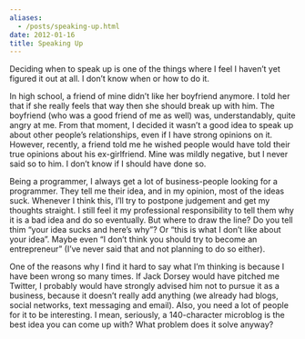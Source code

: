 ```yaml
---
aliases:
  - /posts/speaking-up.html
date: 2012-01-16
title: Speaking Up
---
```


Deciding when to speak up is one of the things where I feel I haven’t yet
figured it out at all. I don’t know when or how to do it.&#10;

In high school, a friend of mine didn’t like her boyfriend anymore. I told her
that if she really feels that way then she should break up with him. The
boyfriend (who was a good friend of me as well) was, understandably, quite angry
at me. From that moment, I decided it wasn’t a good idea to speak up about other
people’s relationships, even if I have strong opinions on it. However, recently,
a friend told me he wished people would have told their true opinions about his
ex-girlfriend. Mine was mildly negative, but I never said so to him. I don’t
know if I should have done so.&#10;

Being a programmer, I always get a lot of business-people looking for a
programmer. They tell me their idea, and in my opinion, most of the ideas suck.
Whenever I think this, I’ll try to postpone judgement and get my thoughts
straight. I still feel it my professional responsibility to tell them why it is
a bad idea and do so eventually. But where to draw the line? Do you tell thim
“your idea sucks and here’s why”? Or “this is what I don’t like about your
idea”. Maybe even “I don’t think you should try to become an entrepreneur” (I’ve
never said that and not planning to do so either).&#10;

One of the reasons why I find it hard to say what I’m thinking is because I have
been wrong so many times. If Jack Dorsey would have pitched me Twitter, I
probably would have strongly advised him not to pursue it as a business, because
it doesn’t really add anything (we already had blogs, social networks, text
messaging and email). Also, you need a lot of people for it to be interesting. I
mean, seriously, a 140-character microblog is the best idea you can come up
with? What problem does it solve anyway?&#10;
